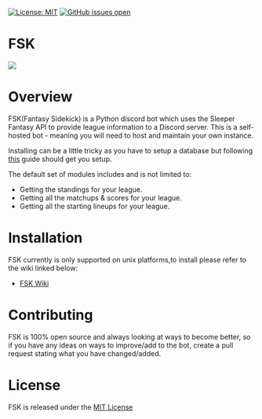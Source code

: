[![License: MIT](https://img.shields.io/badge/License-MIT-yellow.svg)](https://opensource.org/licenses/MIT)
[![GitHub issues open](https://img.shields.io/github/issues/RyanSowden/ffsk.svg?colour=orange)](https://github.com/RyanSowden/ffsk/issues)


# FSK

![](https://media.sproutsocial.com/uploads/2018/10/Fantasy-Sports.svg)

# Overview
FSK(Fantasy Sidekick) is a Python discord bot which uses the Sleeper Fantasy API to provide league information to a Discord server.
This is a self-hosted bot - meaning you will need to host and maintain your own instance.

Installing can be a little tricky as you have to setup a database but following [this](https://github.com/RyanSowden/fsk/wiki) guide should get you setup.

The default set of modules includes and is not limited to:

* Getting the standings for your league.
* Getting all the matchups & scores for your league.
* Getting all the starting lineups for your league.

# Installation
FSK currently is only supported on unix platforms,to install please refer to the wiki linked below:

* [FSK Wiki](https://github.com/RyanSowden/fsk/wiki)

# Contributing
FSK is 100% open source and always looking at ways to become better, so if you have any ideas on ways to improve/add to the bot, create a pull request stating what you have changed/added.

# License
FSK is released under the [MIT License](https://opensource.org/licenses/MIT)
